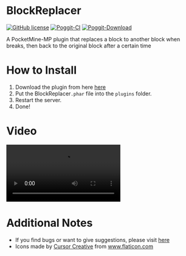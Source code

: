 # BlockReplacer
[![GitHub license](https://img.shields.io/github/license/AIPTU/BlockReplacer.svg)](https://github.com/AIPTU/BlockReplacer/blob/master/LICENSE)
[![Poggit-CI](https://poggit.pmmp.io/ci.shield/AIPTU/BlockReplacer/BlockReplacer)](https://poggit.pmmp.io/ci/AIPTU/BlockReplacer/BlockReplacer)
[![Poggit-Download](https://poggit.pmmp.io/shield.dl/BlockReplacer)](https://poggit.pmmp.io/p/BlockReplacer)

A PocketMine-MP plugin that replaces a block to another block when breaks, then back to the original block after a certain time

# How to Install

1. Download the plugin from here [here](https://poggit.pmmp.io/ci/AIPTU/BlockReplacer/BlockReplacer)
2. Put the BlockReplacer`.phar` file into the `plugins` folder.
3. Restart the server.
4. Done!

# Video

![BlockReplacer](https://github.com/AIPTU/BlockReplacer/blob/master/video.mp4)

# Additional Notes

- If you find bugs or want to give suggestions, please visit [here](https://github.com/AIPTU/BlockReplacer/issues)
- <div>Icons made by <a href="" title="Cursor Creative">Cursor Creative</a> from <a href="https://www.flaticon.com/" title="Flaticon">www.flaticon.com</a></div>
